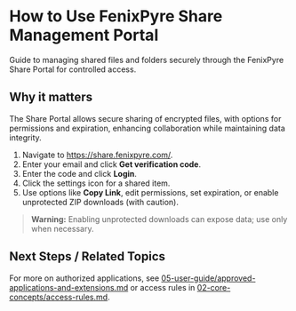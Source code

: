 # How to Use FenixPyre Share Management Portal

Guide to managing shared files and folders securely through the FenixPyre Share Portal for controlled access.


## Why it matters
The Share Portal allows secure sharing of encrypted files, with options for permissions and expiration, enhancing collaboration while maintaining data integrity.

1. Navigate to https://share.fenixpyre.com/.
2. Enter your email and click **Get verification code**.
3. Enter the code and click **Login**.
4. Click the settings icon for a shared item.
5. Use options like **Copy Link**, edit permissions, set expiration, or enable unprotected ZIP downloads (with caution).

<!-- IMG: ./media/05-user-guide/share-portal-settings.png | Alt: FenixPyre Share Portal settings interface -->

> **Warning:** Enabling unprotected downloads can expose data; use only when necessary.

## Next Steps / Related Topics
For more on authorized applications, see [05-user-guide/approved-applications-and-extensions.md](./approved-applications-and-extensions.md) or access rules in [02-core-concepts/access-rules.md](../02-core-concepts/access-rules.md).